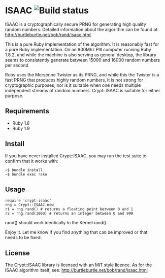 # ISAAC ![Build status](http://travis-ci.org/bai/crypt-isaac.png)

ISAAC is a cryptographically secure PRNG for generating high quality random
numbers. Detailed information about the algorithm can be found at:
http://burtleburtle.net/bob/rand/isaac.html

This is a pure Ruby implementation of the algorithm. It is reasonably fast for
a pure Ruby implementation. On an 800Mhz PIII computer running Ruby 1.8.2, and
while the machine is also serving as general desktop, the library seems to
consistently generate between 15000 and 16000 random numbers per second.

Ruby uses the Mersenne Twister as its PRNG, and while this the Twister is
a fast PRNG that produces highly random numbers, it is not strong for
cryptographic purposes, nor is it suitable when one needs multiple independent
streams of random numbers. Crypt::ISAAC is suitable for either purpose.

## Requirements

  * Ruby 1.8
  * Ruby 1.9


## Install

If you have never installed Crypt::ISAAC, you may run the test suite to
confirm that it works with:

    ~$ bundle install
    ~$ bundle exec rake


## Usage

    require 'crypt-isaac'
    rng = Crypt::ISAAC.new
    r1 = rng.rand() # returns a floating point between 0 and 1
    r2 = rng.rand(1000) # returns an integer between 0 and 999

rand() should work identically to the Kernel.rand().

Enjoy it. Let me know if you find anything that can be improved or that needs
to be fixed.


## License

The Crypt::ISAAC library is licensed with an MIT style licence. As for the
ISAAC algorithm itself, see: http://burtleburtle.net/bob/rand/isaac.html

